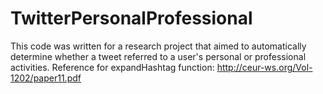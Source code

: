 # TwitterPersonalProfessional
This code was written for a research project that aimed to automatically determine whether a tweet referred to a user's personal or professional activities.
Reference for expandHashtag function: http://ceur-ws.org/Vol-1202/paper11.pdf
